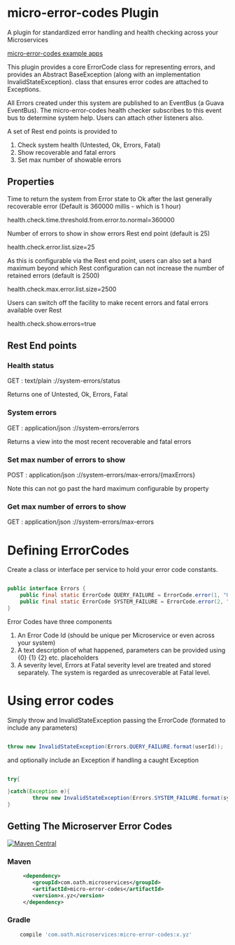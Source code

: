 # micro-error-codes Plugin

A plugin for standardized error handling and health checking across your Microservices

[micro-error-codes example apps](https://github.com/aol/micro-server/tree/master/micro-error-codes/src/test/java/app)

This plugin provides a core ErrorCode class for representing errors, and provides an Abstract BaseException (along with an implementation InvalidStateException). class that ensures error codes are attached to Exceptions.

All Errors created under this system are published to an EventBus (a Guava EventBus). The micro-error-codes health checker subscribes to this event bus to determine system help. Users can attach other listeners also.

A set of Rest end points is provided to 

1. Check system health (Untested, Ok, Errors, Fatal)
2. Show recoverable and fatal errors
3. Set max number of showable errors

## Properties

Time to return the system from Error state to Ok after the last generally recoverable error (Default is 360000 millis - which is 1 hour)

health.check.time.threshold.from.error.to.normal=360000

Number of errors to show in show errors Rest end point (default is 25)

health.check.error.list.size=25

As this is configurable via the Rest end point, users can also set a hard maximum beyond which Rest configuration can not increase the number of retained errors (default is 2500)

health.check.max.error.list.size=2500

Users can switch off the facility to make recent errors and fatal errors available over Rest

health.check.show.errors=true

## Rest End points

### Health status 

GET : text/plain
<hostname>:<port>/<context>/system-errors/status

Returns one of Untested, Ok, Errors, Fatal


### System errors 

GET : application/json
<hostname>:<port>/<context>/system-errors/errors

Returns a view into the most recent recoverable and fatal errors

### Set max number of errors to show 

POST : application/json
<hostname>:<port>/<context>/system-errors/max-errors/{maxErrors}

Note this can not go past the hard maximum configurable by property

### Get max number of errors to show 

GET : application/json
<hostname>:<port>/<context>/system-errors/max-errors


# Defining ErrorCodes

Create a class or interface per service to hold your error code constants.

```java

public interface Errors {
    public final static ErrorCode QUERY_FAILURE = ErrorCode.error(1, "User {0} missing", Severity.CRITICAL);
    public final static ErrorCode SYSTEM_FAILURE = ErrorCode.error(2, "data {0} mismatch, corruption likely", Severity.FATAL);
}

```

Error Codes have three components

1. An Error Code Id (should be unique per Microservice or even across your system)
2. A text description of what happened, parameters can be provided using {0} {1} {2} etc. placeholders
3. A severity level, Errors at Fatal severity level are treated and stored separately. The system is regarded as unrecoverable at Fatal level.

# Using error codes

Simply throw and InvalidStateException passing the ErrorCode (formated to include any parameters) 

```java

throw new InvalidStateException(Errors.QUERY_FAILURE.format(userId));

```

and optionally include an Exception if handling a caught Exception
```java

try{

}catch(Exception e){
        throw new InvalidStateException(Errors.SYSTEM_FAILURE.format(systemRecord),e);
}
```

## Getting The Microserver Error Codes

[![Maven Central](https://maven-badges.herokuapp.com/maven-central/com.oath.microservices/micro-error-codes/badge.svg)](https://maven-badges.herokuapp.com/maven-central/com.oath.microservices/micro-error-codes)

### Maven 
```xml
     <dependency>
        <groupId>com.oath.microservices</groupId>  
        <artifactId>micro-error-codes</artifactId>
        <version>x.yz</version>
     </dependency>
```
### Gradle
```groovy
    compile 'com.oath.microservices:micro-error-codes:x.yz'
 ```
